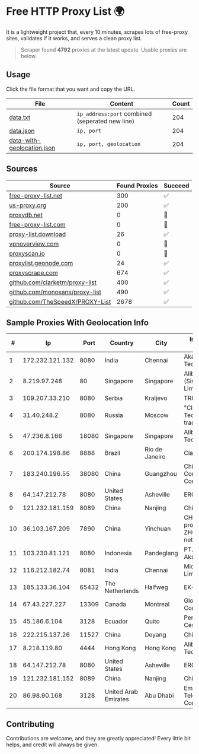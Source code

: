 
# Free HTTP Proxy List 🌍

It is a lightweight project that, every 10 minutes, scrapes lots of free-proxy sites, validates if it works, and serves a clean proxy list.


> Scraper found **4792** proxies at the latest update. Usable proxies are below.

## Usage

Click the file format that you want and copy the URL.


|File|Content|Count|
|----|-------|-----|
|[data.txt](https://raw.githubusercontent.com/themiralay/Proxy-List-World/master/data.txt)|`ip_address:port` combined (seperated new line)|204|
|[data.json](https://raw.githubusercontent.com/themiralay/Proxy-List-World/master/data.json)|`ip, port`|204|
|[data-with-geolocation.json](https://raw.githubusercontent.com/themiralay/Proxy-List-World/master/data-with-geolocation.json)|`ip, port, geolocation`|204|

## Sources

|Source|Found Proxies|Succeed|
|------|-------------|-------|
|[free-proxy-list.net](https://free-proxy-list.net)|300|✅|
|[us-proxy.org](https://www.us-proxy.org)|200|✅|
|[proxydb.net](http://proxydb.net)|0|🚫|
|[free-proxy-list.com](https://free-proxy-list.com/?page=&port=&type%5B%5D=http&type%5B%5D=https&up_time=0&search=Search)|0|🚫|
|[proxy-list.download](https://www.proxy-list.download/HTTP)|26|✅|
|[vpnoverview.com](https://vpnoverview.com/privacy/anonymous-browsing/free-proxy-servers)|0|🚫|
|[proxyscan.io](https://www.proxyscan.io)|0|🚫|
|[proxylist.geonode.com](https://proxylist.geonode.com/api/proxy-list?limit=300&page=1&sort_by=lastChecked&sort_type=desc&protocols=http,https)|24|✅|
|[proxyscrape.com](https://api.proxyscrape.com/v2/?request=displayproxies&protocol=http&timeout=10000&country=all&ssl=all&anonymity=all)|674|✅|
|[github.com/clarketm/proxy-list](https://raw.githubusercontent.com/clarketm/proxy-list/master/proxy-list-raw.txt)|400|✅|
|[github.com/monosans/proxy-list](https://raw.githubusercontent.com/monosans/proxy-list/main/proxies/http.txt)|490|✅|
|[github.com/TheSpeedX/PROXY-List](https://raw.githubusercontent.com/TheSpeedX/PROXY-List/master/http.txt)|2678|✅|


## Sample Proxies With Geolocation Info

|#|Ip|Port|Country|City|Internet Service Provider|
|-|--|----|-------|----|-------------------------|
|1|172.232.121.132|8080|India|Chennai|Akamai Technologies, Inc.|
|2|8.219.97.248|80|Singapore|Singapore|Alibaba Cloud (Singapore) Private Limited|
|3|109.207.33.210|8080|Serbia|Kraljevo|TRUF d.o.o|
|4|31.40.248.2|8080|Russia|Moscow|"Cloud Technologies" LLC trading as Cloud.ru|
|5|47.236.8.166|18080|Singapore|Singapore|Alibaba (US) Technology Co., Ltd.|
|6|200.174.198.86|8888|Brazil|Rio de Janeiro|Claro S.A|
|7|183.240.196.55|38080|China|Guangzhou|China Mobile Communications Corporation|
|8|64.147.212.78|8080|United States|Asheville|ERC Broadband|
|9|121.232.181.159|8089|China|Nanjing|Chinanet|
|10|36.103.167.209|7890|China|Yinchuan|CHINANET NINGXIA province ZHONGWEI IDC network|
|11|103.230.81.121|8080|Indonesia|Pandeglang|PT. Pandeglang Akses Semesta|
|12|116.212.182.74|8081|India|Chennai|Microsense Private Limited|
|13|185.133.36.104|65432|The Netherlands|Halfweg|EK-Media B.V.|
|14|67.43.227.227|13309|Canada|Montreal|GloboTech Communications|
|15|45.186.6.104|3128|Ecuador|Quito|Perez Tito Julio Cesar|
|16|222.215.137.26|11527|China|Deyang|Chinanet|
|17|8.218.119.80|4444|Hong Kong|Hong Kong|Alibaba (US) Technology Co., Ltd.|
|18|64.147.212.78|8080|United States|Asheville|ERC Broadband|
|19|121.232.181.152|8089|China|Nanjing|Chinanet|
|20|86.98.90.168|3128|United Arab Emirates|Abu Dhabi|Emirates Telecommunications Corporation|



## Contributing

Contributions are welcome, and they are greatly appreciated! Every
little bit helps, and credit will always be given.

